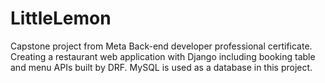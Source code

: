# LittleLemon
Capstone project from Meta Back-end developer professional certificate. Creating a restaurant web application with Django including booking table and menu APIs built by DRF. MySQL is used as a database in this project.
